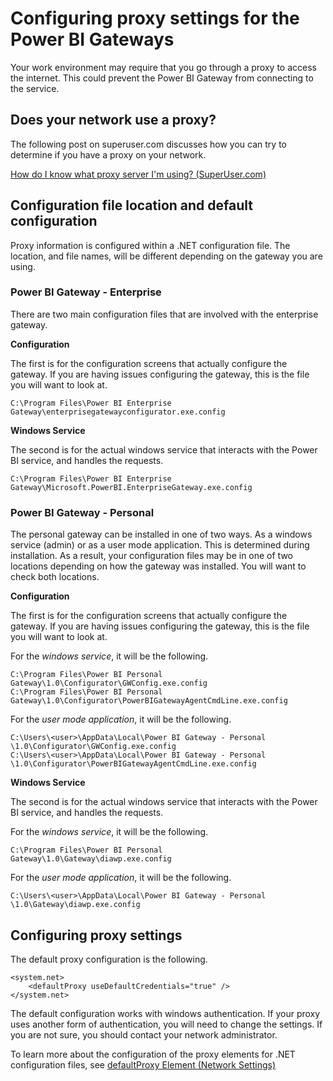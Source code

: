 <properties
pageTitle="Configurating proxy settings"
description="Information regarding configuration of proxy settings for the personal and enterprise gateways."
services="powerbi"
documentationCenter=""
authors="guyinacube"
manager="mblythe"
editor=""
tags=""
qualityFocus="no"
qualityDate=""/>

<tags
ms.service="powerbi"
ms.devlang="NA"
ms.topic="article"
ms.tgt_pltfrm="na"
ms.workload="powerbi"
ms.date="04/13/2016"
ms.author="asaxton"/>
# Configuring proxy settings for the Power BI Gateways

Your work environment may require that you go through a proxy to access the internet. This could prevent the Power BI Gateway from connecting to the service.

## Does your network use a proxy?

The following post on superuser.com discusses how you can try to determine if you have a proxy on your network.

[How do I know what proxy server I'm using? (SuperUser.com)](https://superuser.com/questions/346372/how-do-i-know-what-proxy-server-im-using)

## Configuration file location and default configuration

Proxy information is configured within a .NET configuration file. The location, and file names, will be different depending on the gateway you are using.

### Power BI Gateway - Enterprise

There are two main configuration files that are involved with the enterprise gateway.

**Configuration**

The first is for the configuration screens that actually configure the gateway. If you are having issues configuring the gateway, this is the file you will want to look at.

    C:\Program Files\Power BI Enterprise Gateway\enterprisegatewayconfigurator.exe.config

**Windows Service**

The second is for the actual windows service that interacts with the Power BI service, and handles the requests.

    C:\Program Files\Power BI Enterprise Gateway\Microsoft.PowerBI.EnterpriseGateway.exe.config

### Power BI Gateway - Personal

The personal gateway can be installed in one of two ways. As a windows service (admin) or as a user mode application. This is determined during installation. As a result, your configuration files may be in one of two locations depending on how the gateway was installed. You will want to check both locations.

**Configuration**

The first is for the configuration screens that actually configure the gateway. If you are having issues configuring the gateway, this is the file you will want to look at.

For the *windows service*, it will be the following.

    C:\Program Files\Power BI Personal Gateway\1.0\Configurator\GWConfig.exe.config
    C:\Program Files\Power BI Personal Gateway\1.0\Configurator\PowerBIGatewayAgentCmdLine.exe.config

For the *user mode application*, it will be the following.

    C:\Users\<user>\AppData\Local\Power BI Gateway - Personal \1.0\Configurator\GWConfig.exe.config
    C:\Users\<user>\AppData\Local\Power BI Gateway - Personal \1.0\Configurator\PowerBIGatewayAgentCmdLine.exe.config

**Windows Service**

The second is for the actual windows service that interacts with the Power BI service, and handles the requests.

For the *windows service*, it will be the following.

    C:\Program Files\Power BI Personal Gateway\1.0\Gateway\diawp.exe.config

For the *user mode application*, it will be the following.

    C:\Users\<user>\AppData\Local\Power BI Gateway - Personal \1.0\Gateway\diawp.exe.config

## Configuring proxy settings

The default proxy configuration is the following.

    <system.net>
        <defaultProxy useDefaultCredentials="true" />
    </system.net>

The default configuration works with windows authentication. If your proxy uses another form of authentication, you will need to change the settings. If you are not sure, you should contact your network administrator.

To learn more about the configuration of the proxy elements for .NET configuration files, see [defaultProxy Element (Network Settings)](https://msdn.microsoft.com/library/kd3cf2ex.aspx)

